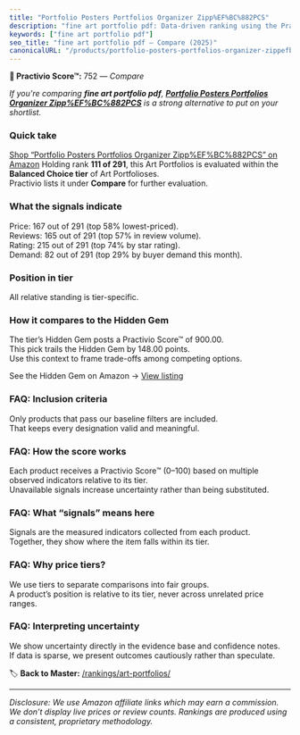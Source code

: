 ```yaml
---
title: "Portfolio Posters Portfolios Organizer Zipp%EF%BC%882PCS"
description: "fine art portfolio pdf: Data-driven ranking using the Practivio Score™. Positioned by quality, value, demand, findability, momentum."
keywords: ["fine art portfolio pdf"]
seo_title: "fine art portfolio pdf — Compare (2025)"
canonicalURL: "/products/portfolio-posters-portfolios-organizer-zippefbc882pcs-B0CJR35XPJ/"
---
```


**🛒 Practivio Score™:** 752 — _Compare_


*If you're comparing **fine art portfolio pdf**, **[Portfolio Posters Portfolios Organizer Zipp%EF%BC%882PCS](https://www.amazon.com/dp/B0CJR35XPJ?tag=practivio-20)** is a strong alternative to put on your shortlist.*
### Quick take
[Shop “Portfolio Posters Portfolios Organizer Zipp%EF%BC%882PCS” on Amazon](https://www.amazon.com/dp/B0CJR35XPJ?tag=practivio-20)
Holding rank **111 of 291**, this Art Portfolios is evaluated within the **Balanced Choice tier** of Art Portfolioses.  
Practivio lists it under **Compare** for further evaluation.

### What the signals indicate
Price: 167 out of 291 (top 58% lowest-priced).  
Reviews: 165 out of 291 (top 57% in review volume).  
Rating: 215 out of 291 (top 74% by star rating).  
Demand: 82 out of 291 (top 29% by buyer demand this month).

### Position in tier
All relative standing is tier-specific.

### How it compares to the Hidden Gem
The tier’s Hidden Gem posts a Practivio Score™ of 900.00.  
This pick trails the Hidden Gem by 148.00 points.  
Use this context to frame trade-offs among competing options.  

See the Hidden Gem on Amazon → [View listing](https://www.amazon.com/dp/B002CSRZKQ?tag=practivio-20)

### FAQ: Inclusion criteria
Only products that pass our baseline filters are included.  
That keeps every designation valid and meaningful.

### FAQ: How the score works
Each product receives a Practivio Score™ (0–100) based on multiple observed indicators relative to its tier.  
Unavailable signals increase uncertainty rather than being substituted.

### FAQ: What “signals” means here
Signals are the measured indicators collected from each product.  
Together, they show where the item falls within its tier.

### FAQ: Why price tiers?
We use tiers to separate comparisons into fair groups.  
A product’s position is relative to its tier, never across unrelated price ranges.

### FAQ: Interpreting uncertainty
We show uncertainty directly in the evidence base and confidence notes.  
If data is sparse, we present outcomes cautiously rather than speculate.

<!-- Missing template for Compare/CompareWithinPriceClass -->


🏷️ **Back to Master:** [/rankings/art-portfolios/](/rankings/art-portfolios/)

---
_Disclosure: We use Amazon affiliate links which may earn a commission. We don’t display live prices or review counts. Rankings are produced using a consistent, proprietary methodology._
